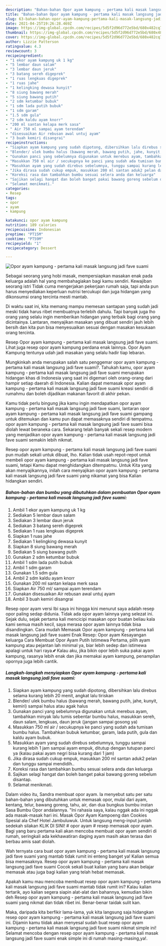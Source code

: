 ```yaml
---
description: "Bahan-bahan Opor ayam kampung - pertama kali masak langsung jadi fave suami Sederhana Untuk Jualan"
title: "Bahan-bahan Opor ayam kampung - pertama kali masak langsung jadi fave suami Sederhana Untuk Jualan"
slug: 63-bahan-bahan-opor-ayam-kampung-pertama-kali-masak-langsung-jadi-fave-suami-sederhana-untuk-jualan
date: 2021-04-25T19:26:28.469Z
image: https://img-global.cpcdn.com/recipes/5d5f2d96d772e5bd/680x482cq70/opor-ayam-kampung-pertama-kali-masak-langsung-jadi-fave-suami-foto-resep-utama.jpg
thumbnail: https://img-global.cpcdn.com/recipes/5d5f2d96d772e5bd/680x482cq70/opor-ayam-kampung-pertama-kali-masak-langsung-jadi-fave-suami-foto-resep-utama.jpg
cover: https://img-global.cpcdn.com/recipes/5d5f2d96d772e5bd/680x482cq70/opor-ayam-kampung-pertama-kali-masak-langsung-jadi-fave-suami-foto-resep-utama.jpg
author: Lizzie Patterson
ratingvalue: 4.3
reviewcount: 3
recipeingredient:
- "1 ekor ayam kampung uk 1 kg"
- "5 lembar daun salam"
- "3 lembar daun jeruk"
- "3 batang sereh digeprek"
- "1 ruas lengkuas digeprek"
- "1 ruas jahe"
- "1 kelingking dewasa kunyit"
- "8 siung bawang merah"
- "5 siung bawang putih"
- "2 sdm ketumbar bubuk"
- "1 sdm lada putih bubuk"
- "1 sdm garam"
- "1.5 sdm gula"
- "2 sdm kaldu ayam knorr"
- "200 ml santan kelapa merk sasa"
- " Air 750 ml sampai ayam terendam"
- "disesuaikan Air rebusan awal untuj ayam"
- "3 buah kemiri disangrai"
recipeinstructions:
- "Siapkan ayam kampung yang sudah dipotong, dibersihkan lalu direbus selama kurang lebih 20 menit, angkat lalu tiriskan"
- "Blender/ ulek bumbu halus (bawang merah, bawang putih, jahe, kunyit, kemiri) sampai halus atau agak halus"
- "Gunakan panci yang sebelumnya digunakan untuk merebus ayam, tambahkan minyak lalu tumis sebentar bumbu halus, masukkan sereh, daun salam, lengkuas, daun jeruk (jangan sampai gosong ya)"
- "Masukkan 750 ml air / secukupnya ke panci yang sudah ada tumisan bumbu halus. Tambahkan bubuk ketumbar, garam, lada putih, gula dan kaldu ayam bubuk."
- "Masukkan ayam yang sudah direbus sebelumnya, tunggu sampai kurang lebih 1 jam sampai ayam empuk, ditutup dengan tutupan panci ya (kalau pakai ayam negri bisa kurang dari 1 jam)"
- "Jika dirasa sudah cukup empuk, masukkan 200 ml santan aduk2 pelan dan tunggu sampai mendidih.."
- "Koreksi rasa dan tambahkan bumbu sesuai selera anda dan keluarga"
- "Sajikan selagi hangat dan boleh banget pakai bawang goreng sebelum disantap."
- "Selamat menikmati."
categories:
- Resep
tags:
- opor
- ayam
- kampung

katakunci: opor ayam kampung 
nutrition: 189 calories
recipecuisine: Indonesian
preptime: "PT15M"
cooktime: "PT59M"
recipeyield: "1"
recipecategory: Dessert

---
```



![Opor ayam kampung - pertama kali masak langsung jadi fave suami](https://img-global.cpcdn.com/recipes/5d5f2d96d772e5bd/680x482cq70/opor-ayam-kampung-pertama-kali-masak-langsung-jadi-fave-suami-foto-resep-utama.jpg)

Sebagai seorang yang hobi masak, mempersiapkan masakan enak pada keluarga adalah hal yang membahagiakan bagi kamu sendiri. Kewajiban seorang istri Tidak cuma mengerjakan pekerjaan rumah saja, tapi anda pun harus menyediakan keperluan nutrisi tercukupi dan juga hidangan yang dikonsumsi orang tercinta mesti mantab.

Di waktu  saat ini, kita memang mampu memesan santapan yang sudah jadi meski tidak harus ribet membuatnya terlebih dahulu. Tapi banyak juga lho orang yang selalu ingin memberikan hidangan yang terbaik bagi orang yang dicintainya. Lantaran, menyajikan masakan yang dibuat sendiri jauh lebih bersih dan kita pun bisa menyesuaikan sesuai dengan masakan kesukaan orang tercinta. 

Resep Opor ayam kampung - pertama kali masak langsung jadi fave suami. Lihat juga resep opor ayam kampung perdana enak lainnya. Opor Ayam Kampung tentunya udah jadi masakan yang selalu hadir tiap lebaran.

Mungkinkah anda merupakan salah satu penggemar opor ayam kampung - pertama kali masak langsung jadi fave suami?. Tahukah kamu, opor ayam kampung - pertama kali masak langsung jadi fave suami merupakan hidangan khas di Indonesia yang saat ini digemari oleh orang-orang dari hampir setiap daerah di Indonesia. Kalian dapat memasak opor ayam kampung - pertama kali masak langsung jadi fave suami kreasi sendiri di rumahmu dan boleh dijadikan makanan favorit di akhir pekan.

Kamu tidak perlu bingung jika kamu ingin mendapatkan opor ayam kampung - pertama kali masak langsung jadi fave suami, lantaran opor ayam kampung - pertama kali masak langsung jadi fave suami gampang untuk ditemukan dan kamu pun dapat memasaknya sendiri di tempatmu. opor ayam kampung - pertama kali masak langsung jadi fave suami bisa diolah lewat beraneka cara. Sekarang telah banyak sekali resep modern yang menjadikan opor ayam kampung - pertama kali masak langsung jadi fave suami semakin lebih nikmat.

Resep opor ayam kampung - pertama kali masak langsung jadi fave suami pun mudah sekali untuk dibuat, lho. Kalian tidak usah repot-repot untuk membeli opor ayam kampung - pertama kali masak langsung jadi fave suami, tetapi Kamu dapat menghidangkan ditempatmu. Untuk Kita yang akan menyajikannya, inilah cara menyajikan opor ayam kampung - pertama kali masak langsung jadi fave suami yang nikamat yang bisa Kalian hidangkan sendiri.

<!--inarticleads1-->

##### Bahan-bahan dan bumbu yang dibutuhkan dalam pembuatan Opor ayam kampung - pertama kali masak langsung jadi fave suami:

1. Ambil 1 ekor ayam kampung uk 1 kg
1. Sediakan 5 lembar daun salam
1. Sediakan 3 lembar daun jeruk
1. Sediakan 3 batang sereh digeprek
1. Sediakan 1 ruas lengkuas digeprek
1. Siapkan 1 ruas jahe
1. Sediakan 1 kelingking dewasa kunyit
1. Siapkan 8 siung bawang merah
1. Sediakan 5 siung bawang putih
1. Gunakan 2 sdm ketumbar bubuk
1. Ambil 1 sdm lada putih bubuk
1. Ambil 1 sdm garam
1. Gunakan 1.5 sdm gula
1. Ambil 2 sdm kaldu ayam knorr
1. Gunakan 200 ml santan kelapa merk sasa
1. Siapkan  Air 750 ml/ sampai ayam terendam
1. Gunakan disesuaikan Air rebusan awal untuj ayam
1. Ambil 3 buah kemiri disangrai


Resep opor ayam versi Ibi saya ini hingga kini menurut saya adalah resep opor paling sedap didunia. Tidak ada opor ayam lainnya yang selezat ini. Sejak dulu, sejak pertama kali mencicipi masakan opor buatan beliau kala kami semua masih kecil, saya merasa opor ayam lainnya tidak bisa disandingkan. Cara mudah Memasak Opor ayam kampung - pertama kali masak langsung jadi fave suami Enak Resep: Opor ayam Kesayangan keluarga Cara Membuat Opor Ayam Putih Istimewa Pertama, pilih ayam kampung atau pejantan lah minimal ya, biar lebih sedep dan istimewa apalagi untuk hari raya.💕 Kalau aku, jika bikin opor lebih suka pakai ayam kampung, rasanya lebih enak dan jika memakai ayam kampung, penampilan opornya juga lebih cantik. 

<!--inarticleads2-->

##### Langkah-langkah menyiapkan Opor ayam kampung - pertama kali masak langsung jadi fave suami:

1. Siapkan ayam kampung yang sudah dipotong, dibersihkan lalu direbus selama kurang lebih 20 menit, angkat lalu tiriskan
1. Blender/ ulek bumbu halus (bawang merah, bawang putih, jahe, kunyit, kemiri) sampai halus atau agak halus
1. Gunakan panci yang sebelumnya digunakan untuk merebus ayam, tambahkan minyak lalu tumis sebentar bumbu halus, masukkan sereh, daun salam, lengkuas, daun jeruk (jangan sampai gosong ya)
1. Masukkan 750 ml air / secukupnya ke panci yang sudah ada tumisan bumbu halus. Tambahkan bubuk ketumbar, garam, lada putih, gula dan kaldu ayam bubuk.
1. Masukkan ayam yang sudah direbus sebelumnya, tunggu sampai kurang lebih 1 jam sampai ayam empuk, ditutup dengan tutupan panci ya (kalau pakai ayam negri bisa kurang dari 1 jam)
1. Jika dirasa sudah cukup empuk, masukkan 200 ml santan aduk2 pelan dan tunggu sampai mendidih..
1. Koreksi rasa dan tambahkan bumbu sesuai selera anda dan keluarga
1. Sajikan selagi hangat dan boleh banget pakai bawang goreng sebelum disantap.
1. Selamat menikmati.


Dalam video itu, Sandra membuat opor ayam. Ia menyebut satu per satu bahan-bahan yang dibutuhkan untuk memasak opor, mulai dari ayam, kentang, telur, bawang goreng, tahu, air, dan dua bungkus bumbu instan Sasa Bumbu Opor andalannya. &#34;Ini rahasia saya, kalau nggak ada ini nggak ada masak-masak hari ini. Masak Opor Ayam Kampoeng dan Cookies Spesial ala Chef Hotel Jambuluwuk. Untuk langsung meng-input jumlah sedekah silakan KLIK DI SINI! # opor ayam # resep memasak opor ayam. Bagi yang baru pertama kali akan mencoba membuat opor ayam sendiri di rumah, seringkali ada kekhawatiran daging ayam masih akan terasa dan berbau amis saat diolah. 

Wah ternyata cara buat opor ayam kampung - pertama kali masak langsung jadi fave suami yang mantab tidak rumit ini enteng banget ya! Kalian semua bisa memasaknya. Resep opor ayam kampung - pertama kali masak langsung jadi fave suami Cocok sekali buat kalian yang baru akan belajar memasak atau juga bagi kalian yang telah hebat memasak.

Apakah kamu mau mencoba membuat resep opor ayam kampung - pertama kali masak langsung jadi fave suami mantab tidak rumit ini? Kalau kalian tertarik, ayo kalian segera siapin alat-alat dan bahannya, kemudian bikin deh Resep opor ayam kampung - pertama kali masak langsung jadi fave suami yang nikmat dan tidak ribet ini. Benar-benar taidak sulit kan. 

Maka, daripada kita berfikir lama-lama, yuk kita langsung saja hidangkan resep opor ayam kampung - pertama kali masak langsung jadi fave suami ini. Dijamin kamu tiidak akan menyesal sudah buat resep opor ayam kampung - pertama kali masak langsung jadi fave suami nikmat simple ini! Selamat mencoba dengan resep opor ayam kampung - pertama kali masak langsung jadi fave suami enak simple ini di rumah masing-masing,ya!.

